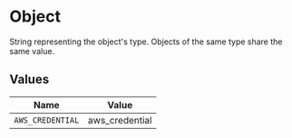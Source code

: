 # Object

String representing the object's type. Objects of the same type share the same value.



## Values

| Name             | Value            |
| ---------------- | ---------------- |
| `AWS_CREDENTIAL` | aws_credential   |